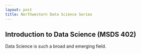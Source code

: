 ```yaml
---
layout: post
title: Northwestern Data Science Series
---
```

## Introduction to Data Science (MSDS 402)
Data Science is such a broad and emerging field.
